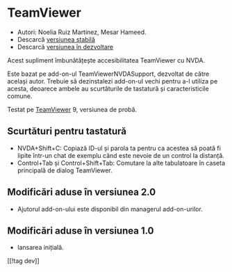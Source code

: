 # TeamViewer #

*	Autori: Noelia Ruiz Martínez, Mesar Hameed.
*	Descarcă [versiunea stabilă][1]
*	Descarcă [versiunea în dezvoltare][2]

Acest supliment îmbunătățește accesibilitatea TeamViewer cu NVDA.

Este bazat pe add-on-ul TeamViewerNVDASupport, dezvoltat de către același
autor. Trebuie să dezinstalezi add-on-ul vechi pentru a-l utiliza pe acesta,
deoarece ambele au scurtăturile de tastatură și caracteristicile comune.

Testat pe [TeamViewer][3] 9, versiunea de probă.

## Scurtături pentru tastatură ##

*	NVDA+Shift+C: Copiază ID-ul și parola ta pentru ca acestea să poată fi
  lipite într-un chat de exemplu când este nevoie de un control la distanță.
*	Control+Tab și Control+Shift+Tab: Comutare la alte tabulatoare în caseta
  principală de dialog TeamViewer.

## Modificări aduse în versiunea 2.0 ##
*	 Ajutorul add-on-ului este disponibil din managerul add-on-urilor.

## Modificări aduse în versiunea 1.0 ##
*	 lansarea inițială.

[[!tag dev]]

[1]: http://addons.nvda-project.org/files/get.php?file=tv

[2]: http://addons.nvda-project.org/files/get.php?file=tv-dev

[3]: http://www.teamviewer.com
